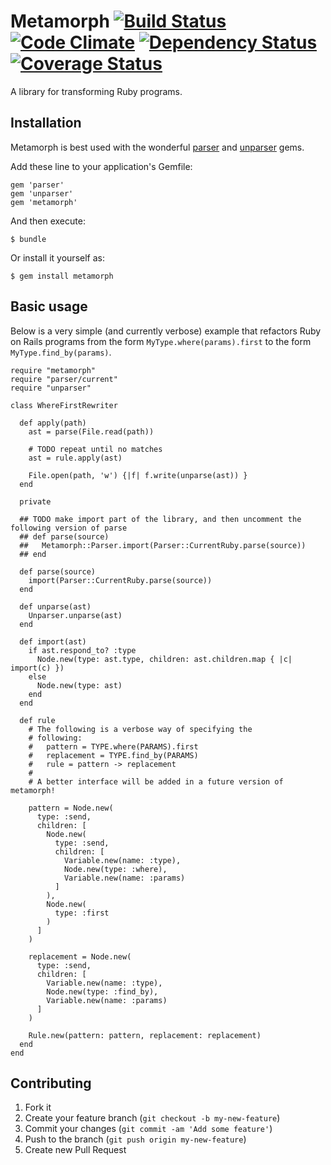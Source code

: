 # Metamorph [![Build Status](https://travis-ci.org/mutiny/metamorph.png)](https://travis-ci.org/mutiny/metamorph) [![Code Climate](https://codeclimate.com/github/mutiny/metamorph.png)](https://codeclimate.com/github/mutiny/metamorph) [![Dependency Status](https://gemnasium.com/mutiny/metamorph.png)](https://gemnasium.com/mutiny/metamorph) [![Coverage Status](https://coveralls.io/repos/mutiny/metamorph/badge.png?branch=master)](https://coveralls.io/r/mutiny/metamorph?branch=master)

A library for transforming Ruby programs.

## Installation

Metamorph is best used with the wonderful [parser](https://github.com/whitequark/parser) and [unparser](https://github.com/mbj/unparser) gems.

Add these line to your application's Gemfile:

    gem 'parser'
    gem 'unparser'
    gem 'metamorph'

And then execute:

    $ bundle

Or install it yourself as:

    $ gem install metamorph

## Basic usage

Below is a very simple (and currently verbose) example that refactors Ruby on Rails programs from the form `MyType.where(params).first` to the form `MyType.find_by(params)`.

    require "metamorph"
    require "parser/current"
    require "unparser"
    
    class WhereFirstRewriter
      
      def apply(path)
        ast = parse(File.read(path))
        
        # TODO repeat until no matches
        ast = rule.apply(ast)
        
        File.open(path, 'w') {|f| f.write(unparse(ast)) }
      end
      
      private
      
      ## TODO make import part of the library, and then uncomment the following version of parse
      ## def parse(source)
      ##   Metamorph::Parser.import(Parser::CurrentRuby.parse(source))
      ## end
      
      def parse(source)
        import(Parser::CurrentRuby.parse(source))
      end

      def unparse(ast)
        Unparser.unparse(ast)
      end

      def import(ast)
        if ast.respond_to? :type
          Node.new(type: ast.type, children: ast.children.map { |c| import(c) })
        else
          Node.new(type: ast)
        end
      end
      
      def rule
        # The following is a verbose way of specifying the
        # following:
        #   pattern = TYPE.where(PARAMS).first
        #   replacement = TYPE.find_by(PARAMS)
        #   rule = pattern -> replacement
        #
        # A better interface will be added in a future version of metamorph!
    
        pattern = Node.new(
          type: :send, 
          children: [
            Node.new(
              type: :send,
              children: [
                Variable.new(name: :type),
                Node.new(type: :where),
                Variable.new(name: :params)
              ]
            ),
            Node.new(
              type: :first
            )
          ]
        )
    
        replacement = Node.new(
          type: :send, 
          children: [
            Variable.new(name: :type),
            Node.new(type: :find_by),
            Variable.new(name: :params)
          ]
        )
    
        Rule.new(pattern: pattern, replacement: replacement)
      end
    end

## Contributing

1. Fork it
2. Create your feature branch (`git checkout -b my-new-feature`)
3. Commit your changes (`git commit -am 'Add some feature'`)
4. Push to the branch (`git push origin my-new-feature`)
5. Create new Pull Request
